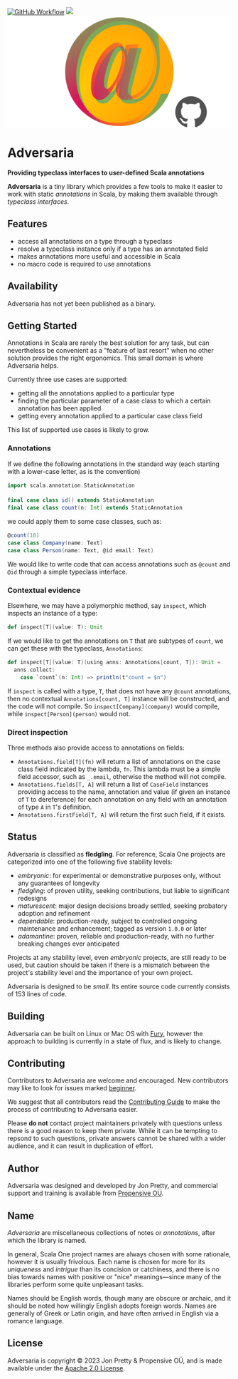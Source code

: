 [<img alt="GitHub Workflow" src="https://img.shields.io/github/actions/workflow/status/propensive/adversaria/main.yml?style=for-the-badge" height="24">](https://github.com/propensive/adversaria/actions)
[<img src="https://img.shields.io/discord/633198088311537684?color=8899f7&label=DISCORD&style=for-the-badge" height="24">](https://discord.gg/7b6mpF6Qcf)
<img src="/doc/images/github.png" valign="middle">

# Adversaria

__Providing typeclass interfaces to user-defined Scala annotations__

__Adversaria__ is a tiny library which provides a few tools to make it easier to work with static
_annotations_ in Scala, by making them available through _typeclass interfaces_.

## Features

- access all annotations on a type through a typeclass
- resolve a typeclass instance only if a type has an annotated field
- makes annotations more useful and accessible in Scala
- no macro code is required to use annotations


## Availability

Adversaria has not yet been published as a binary.

## Getting Started

Annotations in Scala are rarely the best solution for any task, but can
nevertheless be convenient as a "feature of last resort" when no other solution
provides the right ergonomics. This small domain is where Adversaria helps.

Currently three use cases are supported:
- getting all the annotations applied to a particular type
- finding the particular parameter of a case class to which a certain
  annotation has been applied
- getting every annotation applied to a particular case class field

This list of supported use cases is likely to grow.

### Annotations

If we define the following annotations in the standard way (each starting with
a lower-case letter, as is the convention)
```scala
import scala.annotation.StaticAnnotation

final case class id() extends StaticAnnotation
final case class count(n: Int) extends StaticAnnotation
```
we could apply them to some case classes, such as:
```scala
@count(10)
case class Company(name: Text)
case class Person(name: Text, @id email: Text)
```

We would like to write code that can access annotations such as `@count` and
`@id` through a simple typeclass interface.

### Contextual evidence

Elsewhere, we may have a polymorphic method, say `inspect`, which inspects an
instance of a type:
```scala
def inspect[T](value: T): Unit
```

If we would like to get the annotations on `T` that are subtypes of `count`, we
can get these with the typeclass, `Annotations`:
```scala
def inspect[T](value: T)(using anns: Annotations[count, T]): Unit =
  anns.collect:
    case `count`(n: Int) => println(t"count = $n")
```

If `inspect` is called with a type, `T`, that does not have any `@count`
annotations, then no contextual `Annotations[count, T]` instance will be
constructed, and the code will not compile. So `inspect[Company](company)`
would compile, while `inspect[Person](person)` would not.

### Direct inspection

Three methods also provide access to annotations on fields:
- `Annotations.field[T](fn)` will return a list of annotations on the case
  class field indicated by the lambda, `fn`. This lambda must be a simple field
accessor, such as `_.email`, otherwise the method will not compile.
- `Annotations.fields[T, A]` will return a list of `CaseField` instances
  providing access to the name, annotation and value (if given an instance of
`T` to dereference) for each annotation on any field with an annotation of type
`A` in `T`'s definition.
- `Annotations.firstField[T, A]` will return the first such field, if it exists.





## Status

Adversaria is classified as __fledgling__. For reference, Scala One projects are
categorized into one of the following five stability levels:

- _embryonic_: for experimental or demonstrative purposes only, without any guarantees of longevity
- _fledgling_: of proven utility, seeking contributions, but liable to significant redesigns
- _maturescent_: major design decisions broady settled, seeking probatory adoption and refinement
- _dependable_: production-ready, subject to controlled ongoing maintenance and enhancement; tagged as version `1.0.0` or later
- _adamantine_: proven, reliable and production-ready, with no further breaking changes ever anticipated

Projects at any stability level, even _embryonic_ projects, are still ready to
be used, but caution should be taken if there is a mismatch between the
project's stability level and the importance of your own project.

Adversaria is designed to be _small_. Its entire source code currently consists
of 153 lines of code.

## Building

Adversaria can be built on Linux or Mac OS with [Fury](/propensive/fury), however
the approach to building is currently in a state of flux, and is likely to
change.

## Contributing

Contributors to Adversaria are welcome and encouraged. New contributors may like to look for issues marked
<a href="https://github.com/propensive/adversaria/labels/beginner">beginner</a>.

We suggest that all contributors read the [Contributing Guide](/contributing.md) to make the process of
contributing to Adversaria easier.

Please __do not__ contact project maintainers privately with questions unless
there is a good reason to keep them private. While it can be tempting to
repsond to such questions, private answers cannot be shared with a wider
audience, and it can result in duplication of effort.

## Author

Adversaria was designed and developed by Jon Pretty, and commercial support and training is available from
[Propensive O&Uuml;](https://propensive.com/).



## Name

_Adversaria_ are miscellaneous collections of notes or _annotations_, after which the library is named.

In general, Scala One project names are always chosen with some rationale, however it is usually
frivolous. Each name is chosen for more for its _uniqueness_ and _intrigue_ than its concision or
catchiness, and there is no bias towards names with positive or "nice" meanings—since many of the
libraries perform some quite unpleasant tasks.

Names should be English words, though many are obscure or archaic, and it should be noted how
willingly English adopts foreign words. Names are generally of Greek or Latin origin, and have
often arrived in English via a romance language.

## License

Adversaria is copyright &copy; 2023 Jon Pretty & Propensive O&Uuml;, and is made available under the
[Apache 2.0 License](/license.md).
